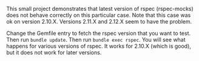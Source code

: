 This small project demonstrates that latest version of rspec (rspec-mocks) does not behave correctly on this particular case.
Note that this case was ok on version 2.10.X. Versions 2.11.X and 2.12.X seem to have the problem.

Change the Gemfile entry to fetch the rspec version that you want to test. Then run `bundle update`. Then run `bundle exec rspec`.
You will see what happens for various versions of rspec. It works for 2.10.X (which is good), but it does not work for later versions.

